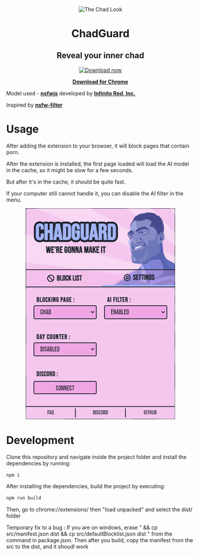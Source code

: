 <p align="center">
    <img align="center" src="https://i.imgur.com/vwua6nj.png" alt="The Chad Look" width="400"/>
    <h1 align="center">ChadGuard</h1>
    <h2 align="center">Reveal your inner chad</h2>
</p>

<p align="center">
  <a href="https://chrome.google.com/webstore/detail/chadguard/oogpehhghgfaeojjbflgeemilhkhgbhe" target="_blank">
    <img src="https://github.com/nsfw-filter/nsfw-filter/blob/master/demo/images/chrome.gif" alt="Download now" width="160">
  </a>
</p>

<p align="center">
<a href="https://chrome.google.com/webstore/detail/chadguard/oogpehhghgfaeojjbflgeemilhkhgbhe" target="_blank"><strong>Download for Chrome</strong></a>
</p>

Model used - [**nsfwjs**](https://github.com/infinitered/nsfwjs) developed by [**Infinite Red, Inc.**](https://github.com/infinitered)

Inspired by [**nsfw-filter**](https://github.com/nsfw-filter/nsfw-filter)

# Usage

After adding the extension to your browser, it will block pages that contain porn.

After the extension is installed, the first page loaded will load the AI model in the cache, so it might be slow for a few seconds.

But after it's in the cache, it should be quite fast.

If your computer still cannot handle it, you can disable the AI filter in the menu.


<p align="center">
    <img align="center" src="https://github.com/LaGuerrePiece/ChadGuard/blob/main/public/img/menu.png" alt="Menu">
</p>

# Development

Clone this repository and navigate inside the project folder and install the dependencies by running:

```sh
npm i
```

After installing the dependencies, build the project by executing:

```sh
npm run build
```

Then, go to chrome://extensions/ then "load unpacked" and select the dist/ folder

Temporary fix to a bug :
If you are on windows, erase " && cp src/manifest.json dist && cp src/defaultBlocklist.json dist " from the command in package.json.
Then after you build, copy the manifest from the src to the dist, and it shoudl work
